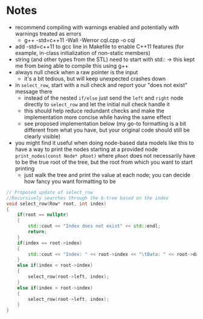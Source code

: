# Notes

 * recommend compiling with warnings enabled and potentially with warnings treated as errors
   * g++ -std=c++11 -Wall -Werror cql.cpp -o cql
 * add -std=c++11 to gcc line in Makefile to enable C++11 features (for example, in-class initialization of non-static members)
 * string (and other types from the STL) need to start with std:: -> this kept me from being able to compile this using g++
 * always null check when a raw pointer is the input
   * it's a bit tedious, but will keep unexpected crashes down
 * in `select_row`, start with a null check and report your "does not exist" message there
   * instead of the nested `if/else` just send the `left` and `right` node directly to `select_row` and let the initial null check handle it
   * this should help reduce redundant checks and make the implementation more concise while having the same effect
   * see proposed implementation below (my go-to formatting is a bit different from what you have, but your original code should still be clearly visible)
 * you might find it useful when doing node-based data models like this to have a way to print the nodes starting at a provided node `print_nodes(const Node* pRoot)` where `pRoot` does not necessarily have to be the true root of the tree, but the root from which you want to start printing
   * just walk the tree and print the value at each node; you can decide how fancy you want formatting to be

``` cpp
// Proposed update of select_row
//Recursively searches through the b-tree based on the index
void select_row(Row* root, int index)
{
    if(root == nullptr)
    {
        std::cout << "Index does not exist" << std::endl;
        return;
    }
    if(index == root->index)
    {
        std::cout << "Index: " << root->index << "\tData: " << root->data << std::endl;
    }
    else if(index < root->index)
    {
        select_row(root->left, index);
    }
    else if(index > root->index)
    {
        select_row(root->left, index);
    }
}
```
